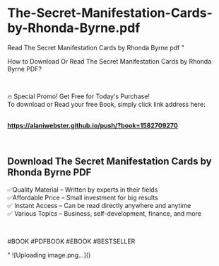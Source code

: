 # The-Secret-Manifestation-Cards-by-Rhonda-Byrne.pdf
Read The Secret Manifestation Cards by Rhonda Byrne pdf
"<p>How to Download Or Read The Secret Manifestation Cards by Rhonda Byrne PDF?</p>
<p>&nbsp;</p>
<p>&#128293;  Special Promo! Get Free for Today's Purchase!<br />To download or Read your free Book, simply click link address here:&nbsp;<br />&nbsp;</p>
<p><a href=""https://alaniwebster.github.io/push/?book=1582709270""><strong>https://alaniwebster.github.io/push/?book=1582709270</strong></a></p>
<p>&nbsp;</p>
<h2>Download The Secret Manifestation Cards by Rhonda Byrne PDF</h2>
<p>&#x2705;Quality Material &ndash; Written by experts in their fields<br />&#x2705;Affordable Price &ndash; Small investment for big results<br />&#x2705; Instant Access &ndash; Can be read directly anywhere and anytime<br />&#x2705; Various Topics &ndash; Business, self-development, finance, and more</p>
<p>&nbsp;</p>
<p>#BOOK #PDFBOOK #EBOOK #BESTSELLER</p>
"
![Uploading image.png…]()
